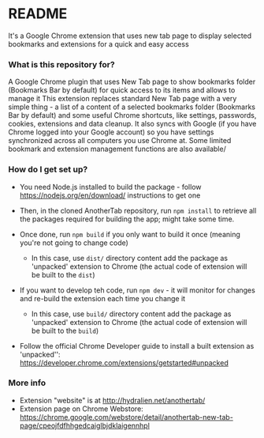 # README #

It's a Google Chrome extension that uses new tab page to display selected bookmarks and extensions for a quick and easy access

### What is this repository for? ###

A Google Chrome plugin that uses New Tab page to show bookmarks folder (Bookmarks Bar by default) for quick access to its items and allows to manage it
This extension replaces standard New Tab page with a very simple thing - a list of a content of a selected bookmarks folder (Bookmarks Bar by default) and some useful Chrome shortcuts, like settings, passwords, cookies, extensions and data cleanup. It also syncs with Google (if you have Chrome logged into your Google account) so you have settings synchronized across all computers you use Chrome at.
Some limited bookmark and extension management functions are also available/ 

### How do I get set up? ###
* You need Node.js installed to build the package - follow https://nodejs.org/en/download/ instructions to get one
* Then, in the cloned AnotherTab repository, run `npm install` to retrieve all the packages required for building the app; might take some time.
* Once done, run `npm build` if you only want to build it once (meaning you're not going to change code)
    * In this case, use `dist/` directory content add the package as 'unpacked' extension to Chrome (the actual code of extension will be built to the `dist`)
    
* If you want to develop teh code, run `npm dev` - it will monitor for changes and re-build the extension each time you change it
    * In this case, use `build/` directory content add the package as 'unpacked' extension to Chrome (the actual code of extension will be built to the `build`)

* Follow the official Chrome Developer guide to install a built extension as 'unpacked'': https://developer.chrome.com/extensions/getstarted#unpacked

### More info
* Extension "website" is at http://hydralien.net/anothertab/
* Extension page on Chrome Webstore: https://chrome.google.com/webstore/detail/anothertab-new-tab-page/cpeojfdfhhgedcaiglbjdklaigennhpl